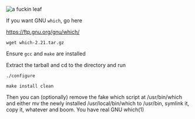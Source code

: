 ![a fuckin leaf](https://raw.githubusercontent.com/Chanon7/real-GNU-which/main/which.jpg)

If you want GNU `which`, go here

https://ftp.gnu.org/gnu/which/

```
wget which-2.21.tar.gz
```
Ensure `gcc` and `make` are installed

Extract the tarball and cd to the directory and run
```
./configure
```
```
make install clean
```

Then you can (optionally) remove the fake which script at /usr/bin/which and either mv the newly installed /usr/local/bin/which to /usr/bin, symlink it, copy it, whatever and boom. You have real GNU which(1)


